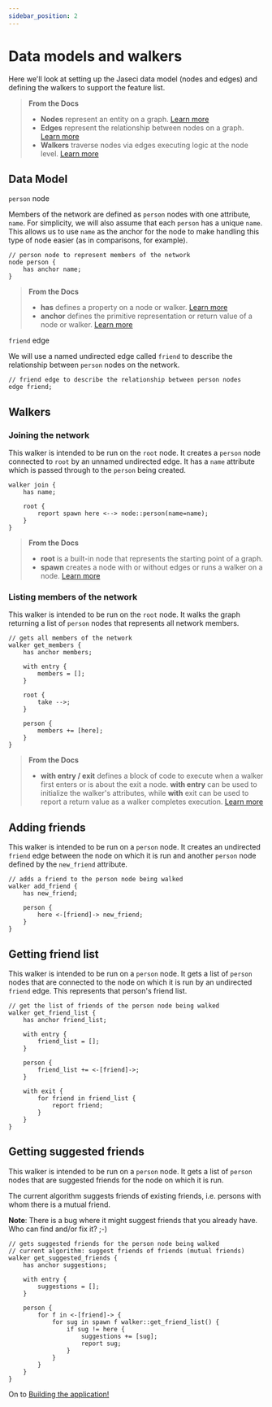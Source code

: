 ```yaml
---
sidebar_position: 2
---
```


# Data models and walkers

Here we'll look at setting up the Jaseci data model (nodes and edges) and defining the walkers to support the feature list.

>  **From the Docs**
> - **Nodes** represent an entity on a graph. [Learn more](/docs/intermediate/standard-library-documentation/jaseci-primitives#node)
> - **Edges** represent the relationship between nodes on a graph. [Learn more](/docs/intermediate/standard-library-documentation/jaseci-primitives#edge)
> -  **Walkers** traverse nodes via edges executing logic at the node level. [Learn more](/docs/intermediate/standard-library-documentation/jaseci-primitives#walker)

## Data Model

`person` node

Members of the network are defined as `person` nodes with one attribute, `name`. For simplicity, we will also assume that each `person` has a unique `name`. This allows us to use `name` as the anchor for the node to make handling this type of node easier (as in comparisons, for example).

```
// person node to represent members of the network
node person {
    has anchor name;
}
```

<!-- TODO: Update the below links -->
>  **From the Docs**
> - **has** defines a property on a node or walker. [Learn more](/docs/intermediate/standard-library-documentation/built-in-operations#has)
> - **anchor** defines the primitive representation or return value of a node or walker. [Learn more](/docs/intermediate/standard-library-documentation/built-in-operations#anchor)

`friend` edge

We will use a named undirected edge called `friend` to describe the relationship between `person` nodes on the network.

```
// friend edge to describe the relationship between person nodes
edge friend;
```

## Walkers

### Joining the network

This walker is intended to be run on the `root` node. It creates a `person` node connected to `root` by an unnamed undirected edge. It has a `name` attribute which is passed through to the `person` being created.

```
walker join {
    has name;

    root {
        report spawn here <--> node::person(name=name);
    }
}
```

<!-- TODO: Update the below links -->
>  **From the Docs**
> - **root** is a built-in node that represents the starting point of a graph.
> - **spawn** creates a node with or without edges or runs a walker on a node. [Learn more](/docs/intermediate/standard-library-documentation/built-in-operations#spawn)

### Listing members of the network

This walker is intended to be run on the `root` node. It walks the graph returning a list of `person` nodes that represents all network members.

```
// gets all members of the network
walker get_members {
    has anchor members;

    with entry {
        members = [];
    }

    root {
        take -->;
    }

    person {
        members += [here];
    }
}
```

<!-- TODO: Update the below links -->
>  **From the Docs**
> - **with entry / exit** defines a block of code to execute when a walker first enters or is about the exit a node. **with entry** can be used to initialize the walker's attributes, while **with** exit can be used to report a return value as a walker completes execution. [Learn more](/docs/intermediate/standard-library-documentation/jaseci-primitives#with-entry--with-exit)

## Adding friends

This walker is intended to be run on a `person` node. It creates an undirected `friend` edge between the node on which it is run and another `person` node defined by the `new_friend` attribute.

```
// adds a friend to the person node being walked
walker add_friend {
    has new_friend;

    person {
        here <-[friend]-> new_friend;
    }
}
```

## Getting friend list

This walker is intended to be run on a `person` node. It gets a list of `person` nodes that are connected to the node on which it is run by an undirected `friend` edge. This represents that person's friend list.

```
// get the list of friends of the person node being walked
walker get_friend_list {
    has anchor friend_list;

    with entry {
        friend_list = [];
    }

    person {
        friend_list += <-[friend]->;
    }

    with exit {
        for friend in friend_list {
            report friend;
        }
    }
}
```

## Getting suggested friends

This walker is intended to be run on a `person` node. It gets a list of `person` nodes that are suggested friends for the node on which it is run.

The current algorithm suggests friends of existing friends, i.e. persons with whom there is a mutual friend.

**Note**: There is a bug where it might suggest friends that you already have. Who can find and/or fix it? ;-)

```
// gets suggested friends for the person node being walked
// current algorithm: suggest friends of friends (mutual friends)
walker get_suggested_friends {
    has anchor suggestions;

    with entry {
        suggestions = [];
    }

    person {
        for f in <-[friend]-> {
            for sug in spawn f walker::get_friend_list() {
                if sug != here {
                    suggestions += [sug];
                    report sug;
                }
            }
        }
    }
}
```

On to [Building the application!](/docs/your-first-jac-program/build-the-jac-code-and-application)